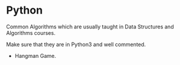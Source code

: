 # Python

Common Algorithms which are usually taught in Data Structures and Algorithms courses.

Make sure that they are in Python3 and well commented.

- Hangman Game.

